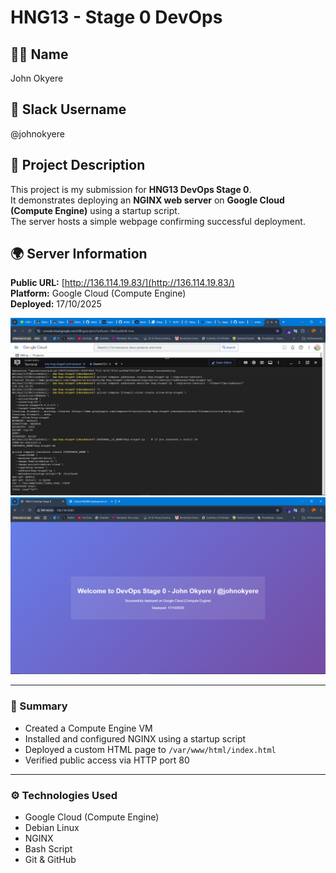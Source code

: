 # HNG13 - Stage 0 DevOps

## 👨‍💻 Name
John Okyere

## 💬 Slack Username
@johnokyere

## 📝 Project Description
This project is my submission for **HNG13 DevOps Stage 0**.  
It demonstrates deploying an **NGINX web server** on **Google Cloud (Compute Engine)** using a startup script.  
The server hosts a simple webpage confirming successful deployment.

## 🌍 Server Information
**Public URL:** [http://136.114.19.83/](http://136.114.19.83/)  
**Platform:** Google Cloud (Compute Engine)  
**Deployed:** 17/10/2025

![HNG Stage 0 Screenshot](images/image1.png)
![HNG Stage 1 Screenshot](images/img3.png)

---

### 🧠 Summary
- Created a Compute Engine VM
- Installed and configured NGINX using a startup script
- Deployed a custom HTML page to `/var/www/html/index.html`
- Verified public access via HTTP port 80

---

### ⚙️ Technologies Used
- Google Cloud (Compute Engine)
- Debian Linux
- NGINX
- Bash Script
- Git & GitHub
